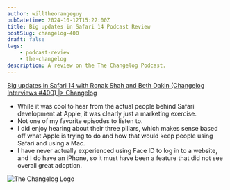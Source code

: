 ```yaml
---
author: willtheorangeguy
pubDatetime: 2024-10-12T15:22:00Z
title: Big updates in Safari 14 Podcast Review
postSlug: changelog-400
draft: false
tags:
    - podcast-review
    - the-changelog
description: A review on the The Changelog Podcast.
---
```


[Big updates in Safari 14 with Ronak Shah and Beth Dakin (Changelog Interviews #400) |> Changelog](https://changelog.com/podcast/400)

-   While it was cool to hear from the actual people behind Safari development at Apple, it was clearly just a marketing exercise.
-   Not one of my favorite episodes to listen to.
-   I did enjoy hearing about their three pillars, which makes sense based off what Apple is trying to do and how that would keep people using Safari and using a Mac.
-   I have never actually experienced using Face ID to log in to a website, and I do have an iPhone, so it must have been a feature that did not see overall great adoption.

![The Changelog Logo](https://is1-ssl.mzstatic.com/image/thumb/Podcasts123/v4/b5/b1/43/b5b14333-7cbe-123d-c444-0204e5d08102/mza_311421542997449775.png/300x300bb.webp)
